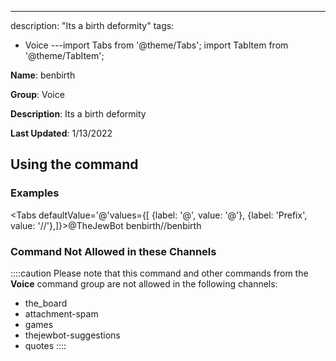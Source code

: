 ---
description: "Its a birth deformity"
tags:
  - Voice
---import Tabs from '@theme/Tabs';
import TabItem from '@theme/TabItem';

**Name**: benbirth

**Group**: Voice

**Description**: Its a birth deformity

**Last Updated**: 1/13/2022

## Using the command

### Examples
<Tabs defaultValue='@'values={[ {label: '@', value: '@'}, {label: 'Prefix', value: '//'},]}><TabItem value='@'>@TheJewBot benbirth</TabItem><TabItem value='//'>//benbirth</TabItem></Tabs>

### Command Not Allowed in these Channels
::::caution Please note that this command and other commands from the **Voice** command group are not allowed in the following channels:
- the_board
- attachment-spam
- games
- thejewbot-suggestions
- quotes
::::